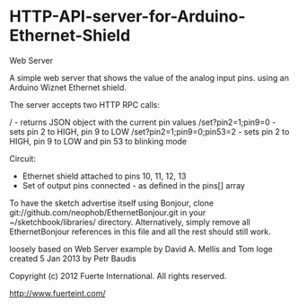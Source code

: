 HTTP-API-server-for-Arduino-Ethernet-Shield
===========================================

Web Server

 A simple web server that shows the value of the analog input pins.
 using an Arduino Wiznet Ethernet shield.

 The server accepts two HTTP RPC calls:

 / - returns JSON object with the current pin values
 /set?pin2=1;pin9=0 - sets pin 2 to HIGH, pin 9 to LOW
 /set?pin2=1;pin9=0;pin53=2 - sets pin 2 to HIGH, pin 9 to LOW
                              and pin 53 to blinking mode

 Circuit:
 * Ethernet shield attached to pins 10, 11, 12, 13
 * Set of output pins connected - as defined in the pins[] array


 To have the sketch advertise itself using Bonjour, clone
	git://github.com/neophob/EthernetBonjour.git
 in your ~/sketchbook/libraries/ directory. Alternatively, simply
 remove all EthernetBonjour references in this file and all the rest
 should still work.

 loosely based on Web Server example by David A. Mellis and Tom Ioge
 created 5 Jan 2013 by Petr Baudis

 Copyright (c) 2012 Fuerte International. All rights reserved.

http://www.fuerteint.com/